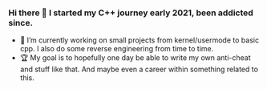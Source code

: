 ### Hi there 👋 I started my C++ journey early 2021, been addicted since.

* 🔭 I’m currently working on small projects from kernel/usermode to basic cpp.
  I also do some reverse engineering from time to time.
* 🏆 My goal is to hopefully one day be able to write my own anti-cheat and stuff
  like that. And maybe even a career within something related to this.
